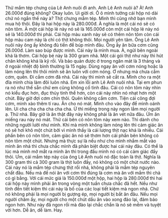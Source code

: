 Thử mắm tép chưng của Lê Anh nuôi đi anh. Anh Lê Anh nuôi à? À! Anh 26.000đ đúng không? Okay luôn. Ui giời ơi. Ô ô mình tưởng cái hộp nó dài chứ nó ngắn thế này à? Thịt chưng mắm tép. Mình thì cũng nhờ bạn mình mua hộ thôi. Đây là hai hộp này là 280.000đ. À nghĩa là một cái nó sẽ có nõn tôm. À một cái hộp lẻ này nó sẽ là 165.000đ còn một cái hộp lẻ này nó sẽ là 140.000đ thì phải. Cái hộp màu xanh này sẽ có thêm nõn tôm còn cái hộp màu cam này là chỉ có thịt không thôi. Mọi người yên tâm. Ông Lê Anh nuôi này ông ấy không đủ tiền để búp mình đâu. Ông ấy ăn bữa cơm cũng 26.000đ. Làm sao búp được mình. Cái này là mình mua. À, ngửi bên ngoài khá là thơm. Cái hộp bé này là 300 gram nhá. Một cái gói thịt như này thì hút chân không khá là kỹ rồi. Và bảo quản được ở trong ngăn mát là 3 tháng và ở ngoài nhiệt độ bình thường là 15 ngày. Dùng ngay ăn với cơm nóng hoặc là làm nóng lên thì thôi mình sẽ ăn luôn với cơm nóng. Ơ nhưng mà chưa cắm cơm, quên. Đi cắm cơm đã nhá. Cái này thì mình sẽ cắt ra. Mình cho ra một đĩa mình chia làm đôi luôn nhá. Em xin lỗi anh Lê Anh nuôi nhá. Tại em phun ra nó như thế sẵn chứ em cũng không cố tình đâu. Cái có nõn tôm này nhìn nó kiểu đục hơn, đục thủy tinh thể hơn, còn cái này nhìn nó nhạt hơn một chút. Bây giờ đợi cơm chín thôi. Quên không cắm cơm. Tiện cái công đợi cơm, mình xào thêm tí rau. Ăn cho nó mát. Mình cho vào đây để mình oánh lên. Ui cha cha cha cha cha cha. Ừ thì miếng trong này ngon lắm mọi người ạ. Thử nhá. Bây giờ là ăn thật đây này không phải là ăn vét nữa đâu. Ừm ăn miếng rau này nó mát. Thử cái bên có nõn tôm này xem nào. Thì dành cho những người lười như mình. Khi mà mình không làm nóng lên thì cảm giác ăn nó sẽ hơi khô một chút bởi vì mình thấy là cái lượng thịt nạc khá là nhiều. Cái phần bên có nõn tôm, cảm giác ăn nó sẽ thơm hơn cái phần bên không có nõn tôm một chút. Nhưng mà thực sự là nếu như cho mình nhắm mắt vào mình ăn nhá thì chưa chắc mình đã phân biệt được hai cái này đâu. Có thể là lúc mà mình mở mắt ra mình ăn thì trong đầu mình nó có cái cảm giác đấy thôi. Ưm, cái mắm tép này của ông Lê Anh nuôi nó đặc toàn là thịt. Nghĩa là 300 gram thì cả 300 gram là thịt luôn đấy, nó không có một chút nước nào. Cái này nó là mắm tép chưng thịt rồi nhá, không phải là mắm tép nguyên chất đâu. Nếu mà để nói ăn với cơm thì đúng là cơm mà ăn với mắm thì chả có gì bằng. Với cái mức giá là 150.000đ một hộp, hai hộp là 280.000đ thì hai cái hộp này mình phải ăn trong vòng một tuần chưa chắc đã hết. Nếu như tính đến tiết kiệm thì cái này là bố của các loại tiết kiệm mà ngon nhá. Chứ nó không phải là mọi người bị gượng ép, mọi người bị bắt ăn đâu. Nếu mọi người chăm ấy, mọi người cho một chút dầu ăn vào xong đảo lại, đảm bảo ngon hơn. Như này đã ngon rồi mà đảo lại chắc chắn là nó sẽ mềm và tuyệt vời hơn. Dễ ăn, dễ làm. Hay.